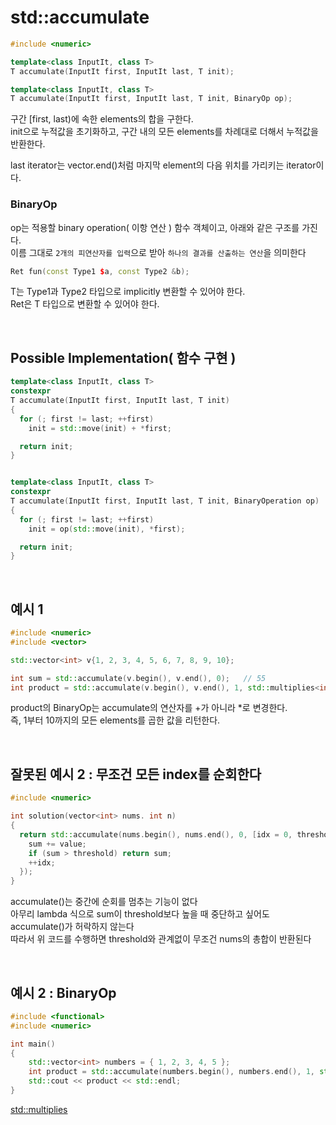 # std::accumulate
``` cpp
#include <numeric>

template<class InputIt, class T>
T accumulate(InputIt first, InputIt last, T init);

template<class InputIt, class T>
T accumulate(InputIt first, InputIt last, T init, BinaryOp op);
```
구간 [first, last)에 속한 elements의 합을 구한다. </br>
init으로 누적값을 초기화하고, 구간 내의 모든 elements를 차례대로 더해서 누적값을 반환한다. </br>

last iterator는 vector.end()처럼 마지막 element의 다음 위치를 가리키는 iterator이다. </br>

### BinaryOp
op는 적용할 binary operation( 이항 연산 ) 함수 객체이고, 아래와 같은 구조를 가진다.<br>
이름 그대로 `2개의 피연산자를 입력`으로 받아 `하나의 결과를 산출하는 연산`을 의미한다<br>
``` cpp
Ret fun(const Type1 $a, const Type2 &b);
```
T는 Type1과 Type2 타입으로 implicitly 변환할 수 있어야 한다. </br>
Ret은 T 타입으로 변환할 수 있어야 한다.</br>

</br>

## Possible Implementation( 함수 구현 )
``` cpp
template<class InputIt, class T>
constexpr
T accumulate(InputIt first, InputIt last, T init)
{
  for (; first != last; ++first)
    init = std::move(init) + *first;

  return init;
}


template<class InputIt, class T>
constexpr
T accumulate(InputIt first, InputIt last, T init, BinaryOperation op)
{
  for (; first != last; ++first)
    init = op(std::move(init), *first);

  return init;
}
```

</br>

## 예시 1
``` cpp
#include <numeric>
#include <vector>

std::vector<int> v{1, 2, 3, 4, 5, 6, 7, 8, 9, 10};

int sum = std::accumulate(v.begin(), v.end(), 0);   // 55
int product = std::accumulate(v.begin(), v.end(), 1, std::multiplies<int>());  // 362880
```
product의 BinaryOp는 accumulate의 연산자를 +가 아니라 *로 변경한다. </br>
즉, 1부터 10까지의 모든 elements를 곱한 값을 리턴한다.

<br>

## 잘못된 예시 2 : 무조건 모든 index를 순회한다
```cpp
#include <numeric>

int solution(vector<int> nums. int n) 
{
  return std::accumulate(nums.begin(), nums.end(), 0, [idx = 0, threshold = n](int sum, int value) {
    sum += value;
    if (sum > threshold) return sum;
    ++idx;
  });
}
```
accumulate()는 중간에 순회를 멈추는 기능이 없다<br>
아무리 lambda 식으로 sum이 threshold보다 높을 때 중단하고 싶어도 accumulate()가 허락하지 않는다<br>
따라서 위 코드를 수행하면 threshold와 관계없이 무조건 nums의 총합이 반환된다<br>

<br>

## 예시 2 : BinaryOp
```cpp
#include <functional>
#include <numeric>

int main()
{
	std::vector<int> numbers = { 1, 2, 3, 4, 5 };
	int product = std::accumulate(numbers.begin(), numbers.end(), 1, std::multiplies<int>());
	std::cout << product << std::endl;
}
```
[std::multiplies](std_multiplies.md) <br>

